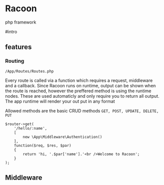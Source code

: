 # Racoon
php framework


#intro

## features


### Routing
`/App/Routes/Routes.php`

Every route is called via a function which requires a request, middleware and a callback.
Since Racoon runs on runtime, output can be shown when the route is reached, however the preffered method is using the
runtime nodes. These are used automaticly and only require you to return all output. The app runtime will render your
out put in any format

Allowed methods are the basic CRUD methods `GET, POST, UPDATE, DELETE, PUT`

    $router->get(
        '/hello/:name',
        [
            new \App\Middleware\Authentication()
        ],
        function($req, $res, $par)
        {
            return 'hi, '.$par['name'].'<br />Welcome to Racoon';
        }
    );

## Middleware


